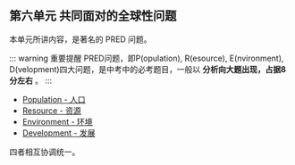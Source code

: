 ## 第六单元 共同面对的全球性问题

本单元所讲内容，是著名的 PRED 问题。

::: warning 重要提醒
PRED问题，即P(opulation), R(esource), E(nvironment), D(velopment)四大问题，是中考中的必考题目，一般以 **分析向大题出现，占据8分左右** 。
:::

- [Population - 人口](/人文地理/第六单元%20共同面对的全球性问题/第一课%20不断变化的人口问题/)
- [Resource - 资源](/人文地理/第六单元%20共同面对的全球性问题/第二课%20日益严峻的资源问题/)
- [Environment - 环境](/人文地理/第六单元%20共同面对的全球性问题/第三课%20共同关注的环境问题/)
- [Development - 发展](/人文地理/第六单元%20共同面对的全球性问题/第四课%20发展的选择/)

四者相互协调统一。
